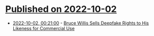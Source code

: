 # [Published on 2022-10-02](index.md)

* [2022-10-02, 00:21:00](https://soylentnews.org/article.pl?sid=22/09/30/1852254&from=rss) - [Bruce Willis Sells Deepfake Rights to His Likeness for Commercial Use](https://soylentnews.org/article.pl?sid=22/09/30/1852254&from=rss)
